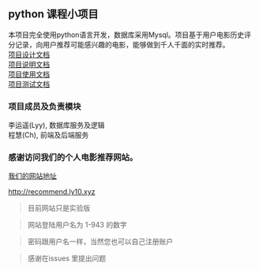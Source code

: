## python 课程小项目


本项目完全使用python语言开发，数据库采用Mysql。项目基于用户电影历史评分记录，向用户推荐可能感兴趣的电影，能够做到千人千面的实时推荐。<br>
[项目设计文档](design.md)<br>
[项目说明文档](instructions.md)<br> 
[项目使用文档](example.md) <br>
[项目测试文档](test.md) <br>

### 项目成员及负责模块
李运遥(Lyy), 数据库服务及逻辑<br>
程慧(Ch), 前端及后端服务<br>

### 感谢访问我们的个人电影推荐网站。

[我们的网站地址](http://recommend.ly10.xyz)

http://recommend.ly10.xyz<br>

>目前网站只是实验版

>网站登陆用户名为 1-943 的数字

>密码跟用户名一样，当然您也可以自己注册账户

>感谢在issues 里提出问题
